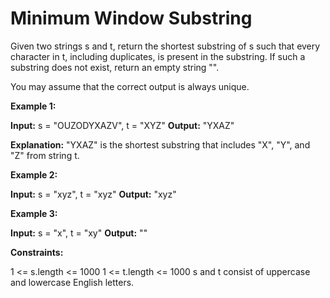 # Minimum Window Substring

Given two strings s and t, return the shortest substring of s such that every character in t, including duplicates, is present in the substring. If such a substring does not exist, return an empty string "".

You may assume that the correct output is always unique.

**Example 1:**

**Input:** s = "OUZODYXAZV", t = "XYZ"
**Output:** "YXAZ"

**Explanation:** "YXAZ" is the shortest substring that includes "X", "Y", and "Z" from string t.

**Example 2:**

**Input:** s = "xyz", t = "xyz"
**Output:** "xyz"

**Example 3:**

**Input:** s = "x", t = "xy"
**Output:** ""

**Constraints:**

1 <= s.length <= 1000
1 <= t.length <= 1000
s and t consist of uppercase and lowercase English letters.
